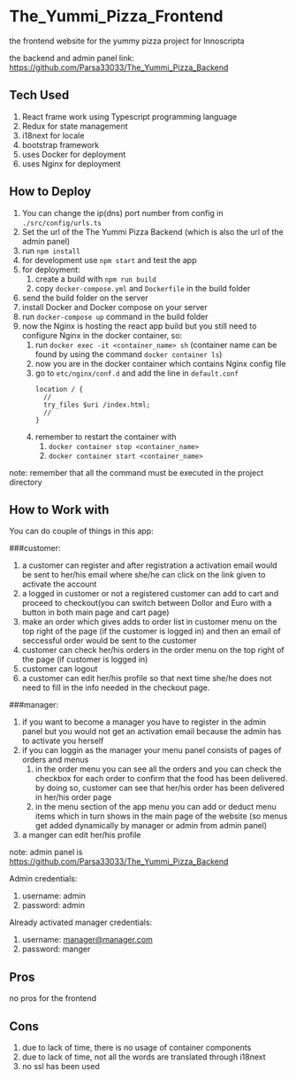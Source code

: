 # The_Yummi_Pizza_Frontend
the frontend website for the yummy pizza project for Innoscripta

the backend and admin panel link: https://github.com/Parsa33033/The_Yummi_Pizza_Backend 


## Tech Used
1) React frame work using Typescript programming language
2) Redux for state management
3) i18next for locale
4) bootstrap framework
5) uses Docker for deployment
6) uses Nginx for deployment

## How to Deploy

1) You can change the ip(dns) port number from config in  ```./src/config/urls.ts```
2) Set the url of the The Yummi Pizza Backend (which is also the url of the admin panel)
3) run `npm install`
3) for development use `npm start` and test the app
4) for deployment:
    1. create a build with `npm run build`
    2. copy `docker-compose.yml` and `Dockerfile` in the build folder
5) send the build folder on the server
6) install Docker and Docker compose on your server
7) run `docker-compose up` command in the build folder
8) now the Nginx is hosting the react app build but you still need to configure Nginx in the docker container, so:
    1. run `docker exec -it <container_name> sh` (container name can be found by using the command `docker container ls`)
    2. now you are in the docker container which contains Nginx config file
    3. go to `etc/nginx/conf.d` and add the line in `default.conf`
        ```$xslt
        location / {
          //
          try_files $uri /index.html;
          //
        }
        ``` 
    4. remember to restart the container with 
        1. `docker container stop <container_name>`
        2. `docker container start <container_name>`
    
note: remember that all the command must be executed in the project directory 

## How to Work with

You can do couple of things in this app:

###customer:
1) a customer can register and after registration a activation email would be sent to her/his email where she/he can click on the link given to activate the account
2) a logged in customer or not a registered customer can add to cart and proceed to checkout(you can switch between Dollor and Euro with a button in both main page and cart page)
3) make an order which gives adds to order list in customer menu on the top right of the page (if the customer is logged in) and then
an email of seccessful order would be sent to the customer
4) customer can check her/his orders in the order menu on the top right of the page (if customer is logged in)
5) customer can logout
6) a customer can edit her/his profile so that next time she/he does not need to fill in the info needed in the checkout page. 

###manager:
1) if you want to become a manager you have to register in the admin panel but you would not get an activation email because the admin has to activate you herself
2) if you can loggin as the manager your menu panel consists of pages of orders and menus
    1. in the order menu you can see all the orders and you can check the checkbox for each order to confirm that the food has been delivered. by doing so, customer can see that her/his order has been delivered in her/his order page
    2. in the menu section of the app menu you can add or deduct menu items which in turn shows in the main page of the website (so menus get added dynamically by manager or admin from admin panel)
3) a manger can edit her/his profile

    
note: admin panel is https://github.com/Parsa33033/The_Yummi_Pizza_Backend

    
Admin credentials:
1) username: admin
2) password: admin

Already activated manager credentials:
1) username: manager@manager.com
2) password: manger

## Pros
no pros for the frontend

## Cons
1) due to lack of time, there is no usage of container components
2) due to lack of time, not all the words are translated through i18next
3) no ssl has been used
